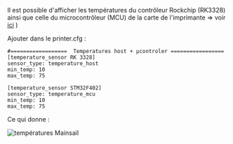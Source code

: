 Il est possible d'afficher les températures du contrôleur Rockchip (RK3328) ainsi que celle du microcontrôleur (MCU) de la carte de l'imprimante 
=> voir [ici](https://www.klipper3d.org/fr/Config_Reference.html#capteur-de-temperature-integre-au-microcontroleur) )

Ajouter dans le printer.cfg :
```
#==================  Temperatures host + μcontroler =================
[temperature_sensor RK 3328]
sensor_type: temperature_host
min_temp: 10
max_temp: 75

[temperature_sensor STM32F402]
sensor_type: temperature_mcu
min_temp: 10
max_temp: 75
```

Ce qui donne :

![températures Mainsail](../Images/mainsail-températures.jpg)
